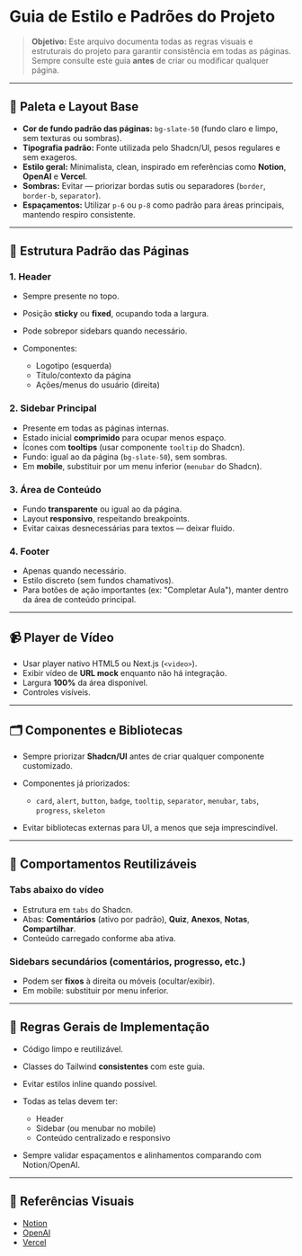 # Guia de Estilo e Padrões do Projeto

> **Objetivo:** Este arquivo documenta todas as regras visuais e estruturais do projeto para garantir consistência em todas as páginas. Sempre consulte este guia **antes** de criar ou modificar qualquer página.

---

## 🎨 Paleta e Layout Base

* **Cor de fundo padrão das páginas:** `bg-slate-50` (fundo claro e limpo, sem texturas ou sombras).
* **Tipografia padrão:** Fonte utilizada pelo Shadcn/UI, pesos regulares e sem exageros.
* **Estilo geral:** Minimalista, clean, inspirado em referências como **Notion**, **OpenAI** e **Vercel**.
* **Sombras:** Evitar — priorizar bordas sutis ou separadores (`border`, `border-b`, `separator`).
* **Espaçamentos:** Utilizar `p-6` ou `p-8` como padrão para áreas principais, mantendo respiro consistente.

---

## 🧹 Estrutura Padrão das Páginas

### 1. **Header**

* Sempre presente no topo.
* Posição **sticky** ou **fixed**, ocupando toda a largura.
* Pode sobrepor sidebars quando necessário.
* Componentes:

  * Logotipo (esquerda)
  * Título/contexto da página
  * Ações/menus do usuário (direita)

### 2. **Sidebar Principal**

* Presente em todas as páginas internas.
* Estado inicial **comprimido** para ocupar menos espaço.
* Ícones com **tooltips** (usar componente `tooltip` do Shadcn).
* Fundo: igual ao da página (`bg-slate-50`), sem sombras.
* Em **mobile**, substituir por um menu inferior (`menubar` do Shadcn).

### 3. **Área de Conteúdo**

* Fundo **transparente** ou igual ao da página.
* Layout **responsivo**, respeitando breakpoints.
* Evitar caixas desnecessárias para textos — deixar fluido.

### 4. **Footer**

* Apenas quando necessário.
* Estilo discreto (sem fundos chamativos).
* Para botões de ação importantes (ex: "Completar Aula"), manter dentro da área de conteúdo principal.

---

## 📹 Player de Vídeo

* Usar player nativo HTML5 ou Next.js (`<video>`).
* Exibir vídeo de **URL mock** enquanto não há integração.
* Largura **100%** da área disponível.
* Controles visíveis.

---

## 🗂 Componentes e Bibliotecas

* Sempre priorizar **Shadcn/UI** antes de criar qualquer componente customizado.
* Componentes já priorizados:

  * `card`, `alert`, `button`, `badge`, `tooltip`, `separator`, `menubar`, `tabs`, `progress`, `skeleton`
* Evitar bibliotecas externas para UI, a menos que seja imprescindível.

---

## 🔄 Comportamentos Reutilizáveis

### Tabs abaixo do vídeo

* Estrutura em `tabs` do Shadcn.
* Abas: **Comentários** (ativo por padrão), **Quiz**, **Anexos**, **Notas**, **Compartilhar**.
* Conteúdo carregado conforme aba ativa.

### Sidebars secundários (comentários, progresso, etc.)

* Podem ser **fixos** à direita ou móveis (ocultar/exibir).
* Em mobile: substituir por menu inferior.

---

## 📏 Regras Gerais de Implementação

* Código limpo e reutilizável.
* Classes do Tailwind **consistentes** com este guia.
* Evitar estilos inline quando possível.
* Todas as telas devem ter:

  * Header
  * Sidebar (ou menubar no mobile)
  * Conteúdo centralizado e responsivo
* Sempre validar espaçamentos e alinhamentos comparando com Notion/OpenAI.

---

## 📌 Referências Visuais

* [Notion](https://www.notion.so)
* [OpenAI](https://openai.com)
* [Vercel](https://vercel.com)
